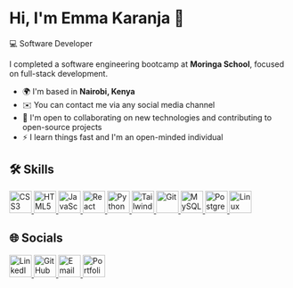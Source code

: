 
# Hi, I'm Emma Karanja 👋  
💻 Software Developer  

I completed a software engineering bootcamp at **Moringa School**, focused on full-stack development.

- 🌍 I'm based in **Nairobi, Kenya**  
- ✉️ You can contact me via any social media channel  
- 🤝 I'm open to collaborating on new technologies and contributing to open-source projects  
- ⚡ I learn things fast and I'm an open-minded individual  

## 🛠️ Skills  

<p align="left">
  <a href="https://www.w3.org/TR/CSS/#css" target="_blank">
    <img src="https://cdn.jsdelivr.net/gh/devicons/devicon/icons/css3/css3-original.svg" height="40" alt="CSS3" />
  </a>
  <a href="https://developer.mozilla.org/en-US/docs/Glossary/HTML5" target="_blank">
    <img src="https://cdn.jsdelivr.net/gh/devicons/devicon/icons/html5/html5-original.svg" height="40" alt="HTML5" />
  </a>
  <a href="https://developer.mozilla.org/en-US/docs/Web/JavaScript" target="_blank">
    <img src="https://cdn.jsdelivr.net/gh/devicons/devicon/icons/javascript/javascript-original.svg" height="40" alt="JavaScript" />
  </a>
  <a href="https://reactjs.org/" target="_blank">
    <img src="https://cdn.jsdelivr.net/gh/devicons/devicon/icons/react/react-original.svg" height="40" alt="React" />
  </a>
  <a href="https://www.python.org/" target="_blank">
    <img src="https://cdn.jsdelivr.net/gh/devicons/devicon/icons/python/python-original.svg" height="40" alt="Python" />
  </a>
  <a href="https://tailwindcss.com/" target="_blank">
    <img src="https://cdn.jsdelivr.net/gh/devicons/devicon/icons/tailwindcss/tailwindcss-plain.svg" height="40" alt="Tailwind CSS" />
  </a>
  <a href="https://git-scm.com/" target="_blank">
    <img src="https://cdn.jsdelivr.net/gh/devicons/devicon/icons/git/git-original.svg" height="40" alt="Git" />
  </a>
  <a href="https://www.mysql.com/" target="_blank">
    <img src="https://cdn.jsdelivr.net/gh/devicons/devicon/icons/mysql/mysql-original.svg" height="40" alt="MySQL" />
  </a>
  <a href="https://www.postgresql.org/" target="_blank">
    <img src="https://cdn.jsdelivr.net/gh/devicons/devicon/icons/postgresql/postgresql-original.svg" height="40" alt="PostgreSQL" />
  </a>
  <a href="https://www.linux.org/" target="_blank">
    <img src="https://cdn.jsdelivr.net/gh/devicons/devicon/icons/linux/linux-original.svg" height="40" alt="Linux" />
  </a>
</p>



## 🌐 Socials  

<p align="left">
  <a href="https://www.linkedin.com/in/emma-k-karanja/" target="_blank">
    <img src="https://cdn.jsdelivr.net/gh/devicons/devicon/icons/linkedin/linkedin-original.svg" height="40" alt="LinkedIn" />
  </a>
  <a href="https://github.com/Emmakaranja1" target="_blank">
    <img src="https://cdn.jsdelivr.net/gh/devicons/devicon/icons/github/github-original.svg" height="40" alt="GitHub" />
  </a>
  <a href="mailto:karanjaemmak@gmail.com">
    <img src="https://upload.wikimedia.org/wikipedia/commons/4/4e/Gmail_Icon.png" height="40" alt="Email" />
  </a>
  <a href="https://emma-s-portfolio-nu.vercel.app/" target="_blank">
    <img src="https://img.icons8.com/external-tal-revivo-color-tal-revivo/48/null/external-personal-portfolio-for-a-software-engineer-or-digital-designer-logo-color-tal-revivo.png" height="40" alt="Portfolio Website" />
  </a>
</p>


